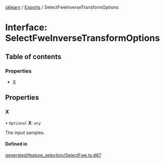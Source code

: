 [sklearn](../readme.md) / [Exports](../modules.md) / SelectFweInverseTransformOptions

# Interface: SelectFweInverseTransformOptions

## Table of contents

### Properties

- [X](SelectFweInverseTransformOptions.md#x)

## Properties

### X

• `Optional` **X**: `any`

The input samples.

#### Defined in

[generated/feature_selection/SelectFwe.ts:467](https://github.com/transitive-bullshit/scikit-learn-ts/blob/367336a/packages/sklearn/src/generated/feature_selection/SelectFwe.ts#L467)
